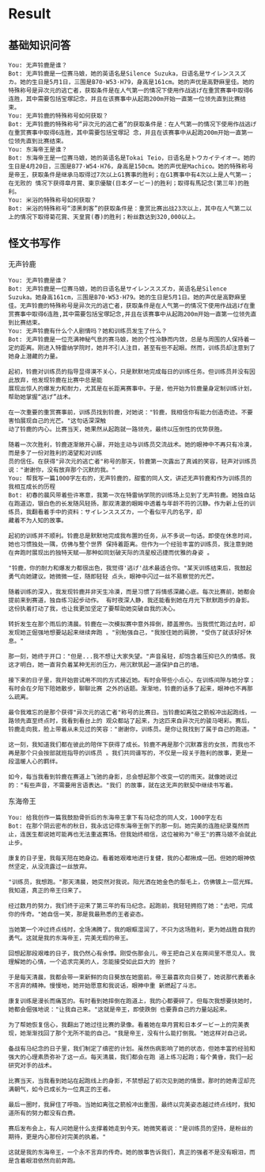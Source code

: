 # Result

## 基础知识问答

    You: 无声铃鹿是谁？
    Bot: 无声铃鹿是一位赛马娘，她的英语名是Silence Suzuka，日语名是サイレンススズカ。她的生日是5月1日，三围是B70·W53·H79，身高是161cm。她的声优是高野麻里佳。她的特殊称号是异次元的逃亡者，获取条件是在人气第一的情况下使用作战逃げ在重赏赛事中取得6连胜，其中需要包括宝塚記念，并且在该赛事中从起跑200m开始一直第一位领先直到比赛结束。
    You: 无声铃鹿的特殊称号如何获取？ 
    Bot: 无声铃鹿的特殊称号“异次元的逃亡者”的获取条件是：在人气第一的情况下使用作战逃げ在重赏赛事中取得6连胜，其中需要包括宝塚記 念，并且在该赛事中从起跑200m开始一直第一位领先直到比赛结束。
    You: 东海帝王是谁？
    Bot: 东海帝王是一位赛马娘，她的英语名是Tokai Teio，日语名是トウカイテイオー。她的生日是4月20日，三围是B77·W54·H76，身高是150cm。她的声优是Machico。她的特殊称号是帝王，获取条件是继承马取得过7次以上G1赛事的胜利；在G1赛事中有4次以上是人气第一；在无败的 情况下获得皐月賞、東京優駿(日本ダービー)的胜利；取得有馬記念(第三年)的胜利。
    You: 米浴的特殊称号如何获取？
    Bot: 米浴的特殊称号“漆黑刺客”的获取条件是：重赏比赛出战23次以上，其中在人气第二以上的情况下取得菊花賞、天皇賞(春)的胜利；粉丝数达到320,000以上。

## 怪文书写作

无声铃鹿

    You: 无声铃鹿是谁？
    Bot: 无声铃鹿是一位赛马娘，她的日语名是サイレンススズカ，英语名是Silence Suzuka。她身高161cm，三围是B70·W53·H79。她的生日是5月1日。她的声优是高野麻里佳。无声铃鹿的特殊称号是异次元的逃亡者，获取条件是在人气第一的情况下使用作战逃げ在重 赏赛事中取得6连胜,其中需要包括宝塚記念,并且在该赛事中从起跑200m开始一直第一位领先直到比赛结束。
    You: 无声铃鹿有什么个人剧情吗？她和训练员发生了什么？
    Bot: 无声铃鹿是一位充满神秘气息的赛马娘，她的个性冷静而内敛，总是与周围的人保持着一定的距离。刚进入特雷纳学院时，她并不引人注目，甚至有些不起眼。然而，训练员却注意到了她身上潜藏的力量。

    起初，铃鹿对训练员的指导显得漠不关心，只是默默地完成每日的训练任务。但训练员并没有因此放弃，他发现铃鹿在比赛中总是能
    展现出惊人的爆发力和耐力，尤其是在长距离赛事中。于是，他开始为铃鹿量身定制训练计划，帮助她掌握“逃げ”战术。

    在一次重要的重赏赛事前，训练员找到铃鹿，对她说："铃鹿，我相信你有能力创造奇迹。不要害怕展现自己的光芒。"这句话深深触
    动了铃鹿的内心。比赛当天，她果然从起跑就一路领先，最终以压倒性的优势获胜。

    随着一次次胜利，铃鹿逐渐敞开心扉，开始主动与训练员交流战术。她的眼神中不再只有冷漠，而是多了一份对胜利的渴望和对训练
    员的信任。在获得"异次元的逃亡者"称号的那天，铃鹿第一次露出了真诚的笑容，轻声对训练员说："谢谢你，没有放弃那个沉默的我。"
    You: 帮我写一篇1000字左右的，无声铃鹿的，甜蜜的同人文，讲述无声铃鹿和作为训练员的我相互成长的历程
    Bot: 初春的晨风带着些许寒意，我第一次在特雷纳学院的训练场上见到了无声铃鹿。她独自站在跑道边，银白色的长发随风轻扬，那双清澈的眼眸中透着与年龄不符的沉静。作为新上任的训练员，我翻看着手中的资料：サイレンススズカ，一个看似平凡的名字，却
    藏着不为人知的故事。

    起初的训练并不顺利。铃鹿总是默默地完成我布置的任务，从不多说一句话。即使在休息时间，她也习惯独处一隅，仿佛与整个世界 保持着距离。但作为一个经验丰富的训练员，我注意到她在奔跑时展现出的独特天赋——那种如同划破天际的流星般迅捷而优雅的身姿 。

    "铃鹿，你的耐力和爆发力都很出色，我觉得'逃げ'战术最适合你。"某天训练结束后，我鼓起勇气向她建议。她微微一怔，随即轻轻 点头，眼神中闪过一丝不易察觉的光芒。

    随着训练的深入，我发现铃鹿并非天生冷漠，而是习惯了将情感深藏心底。每次比赛前，她都会提前来到赛道，独自练习起步动作。 有时夜深人静，我还能看到她在月光下默默跑步的身影。这份执着打动了我，也让我更加坚定了要帮助她突破自我的决心。

    转折发生在那个雨后的清晨。铃鹿在一次模拟赛中意外摔倒，膝盖擦伤。当我慌忙跑过去时，却发现她正倔强地想要站起来继续奔跑 。"别勉强自己，"我按住她的肩膀，"受伤了就该好好休息。"

    那一刻，她终于开口："但是...我不想让大家失望。"声音虽轻，却饱含着压抑已久的情感。我这才明白，她一直背负着某种无形的压力，用沉默筑起一道保护自己的墙。

    接下来的日子里，我开始尝试用不同的方式接近她。有时会带些小点心，在训练间隙与她分享；有时会在夕阳下陪她散步，聊聊比赛 之外的话题。渐渐地，铃鹿的话多了起来，眼神也不再那么疏离。

    最令我难忘的是那个获得"异次元的逃亡者"称号的比赛日。当铃鹿如离弦之箭般冲出起跑线，一路领先直至终点时，我看到看台上的 观众都站了起来，为这匹来自异次元的骏马喝彩。赛后，铃鹿走向我，脸上带着从未见过的笑容："谢谢你，训练员。是你让我找到了属于自己的跑道。"

    这一刻，我知道我们都在彼此的陪伴下获得了成长。铃鹿不再是那个沉默寡言的女孩，而我也不再是那个只会按部就班指导的训练员 。我们共同谱写的，不仅是一段关于胜利的故事，更是一段温暖人心的羁绊。

    如今，每当我看到铃鹿在赛道上飞驰的身影，总会想起那个改变一切的雨天。就像她说过的："有些声音，不需要用言语表达。"我们 的故事，就在这无声的默契中继续书写着。


东海帝王

    You: 给我创作一篇我鼓励骨折后的东海帝王拿下有马纪念的同人文，1000字左右
    Bot: 在那个阴云密布的秋日，我永远记得东海帝王倒下的那一刻。她完美的连胜纪录戛然而止，连医生都说她可能再也无法重返赛场。但我始终相信，这位被称为"帝王"的赛马娘不会就此止步。

    康复的日子里，我每天陪在她身边。看着她艰难地进行复健，我的心都揪成一团。但她的眼神依然坚定，从没流露过一丝放弃。

    "训练员，我想跑。"那天清晨，她突然对我说。阳光洒在她金色的鬃毛上，仿佛镀上一层光辉。我知道，真正的帝王归来了。

    经过数月的努力，我们终于迎来了第三年的有马纪念。起跑前，我轻轻拥抱了她："去吧，完成你的传奇。"她自信一笑，那是我最熟悉的王者姿态。

    当她第一个冲过终点线时，全场沸腾了。我的眼眶湿润了，不只为这场胜利，更为她战胜自我的勇气。这就是我的东海帝王，完美无瑕的帝王。

    回想起那段艰难的日子，我仍然心有余悸。刚受伤那会儿，帝王把自己关在房间里不愿见人。我理解她的心情，一个追求完美的人，怎能接受如此巨大的 挫折？

    于是每天清晨，我都会带一束新鲜的向日葵放在她窗前。帝王最喜欢向日葵了，她说那代表着永不言弃的精神。慢慢地，她开始愿意和我说话，眼神中重 新燃起了斗志。

    康复训练是漫长而痛苦的。有时看到她摔倒在跑道上，我的心都要碎了。但每次我想要扶她时，她都会倔强地说："让我自己来。"这就是帝王，即使跌倒 也要靠自己的力量站起来。

    为了帮她恢复信心，我翻出了她过往比赛的录像。看着她在皐月賞和日本ダービー上的完美表现，她渐渐找回了那个无所不能的自己。"我是帝王，没有什么能打倒我。"她这样对自己说。

    备战有马纪念的日子里，我们制定了缜密的计划。虽然伤病影响了她的状态，但她丰富的经验和强大的心理素质弥补了这一点。每天清晨，我们都会在跑 道上练习起跑；每个黄昏，我们一起研究对手的战术。

    比赛当天，当我看到她站在起跑线上的身影，不禁想起了初次见到她的情景。那时的她青涩却充满朝气，如今已成长为一位真正的王者。

    最后一圈时，我屏住了呼吸。当她如离弦之箭般冲出重围，最终以完美姿态越过终点线时，我知道所有的努力都没有白费。

    赛后发布会上，有人问她是什么支撑着她走到今天。她微笑着说："是训练员的坚持，是粉丝的期待，更是内心那份对完美的执着。"

    这就是我的东海帝王，一个永不言弃的传奇。她的故事告诉我们，真正的强者不是没有眼泪，而是含着眼泪依然向前奔跑。
